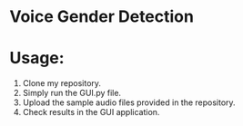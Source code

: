 # Voice Gender Detection

# Usage:

1.	Clone my repository.
2.	Simply run the GUI.py file.
3.	Upload the sample audio files provided in the repository.
4.	Check results in the GUI application.
